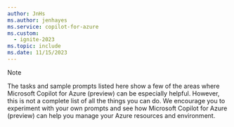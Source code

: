 ```yaml
---
author: JnHs
ms.author: jenhayes
ms.service: copilot-for-azure
ms.custom:
  - ignite-2023
ms.topic: include
ms.date: 11/15/2023
---
```


> [!NOTE]
>
>The tasks and sample prompts listed here show a few of the areas where Microsoft Copilot for Azure (preview) can be especially helpful. However, this is not a complete list of all the things you can do. We encourage you to experiment with your own prompts and see how Microsoft Copilot for Azure (preview) can help you manage your Azure resources and environment.
